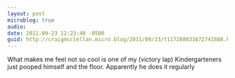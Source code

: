 ```yaml
---
layout: post
microblog: true
audio: 
date: 2011-09-23 12:23:40 -0500
guid: http://craigmcclellan.micro.blog/2011/09/23/t117288031672741888.html
---
```

What makes me feel not so cool is one of my (victory lap) Kindergarteners just pooped himself and the floor. Apparently he does it regularly
